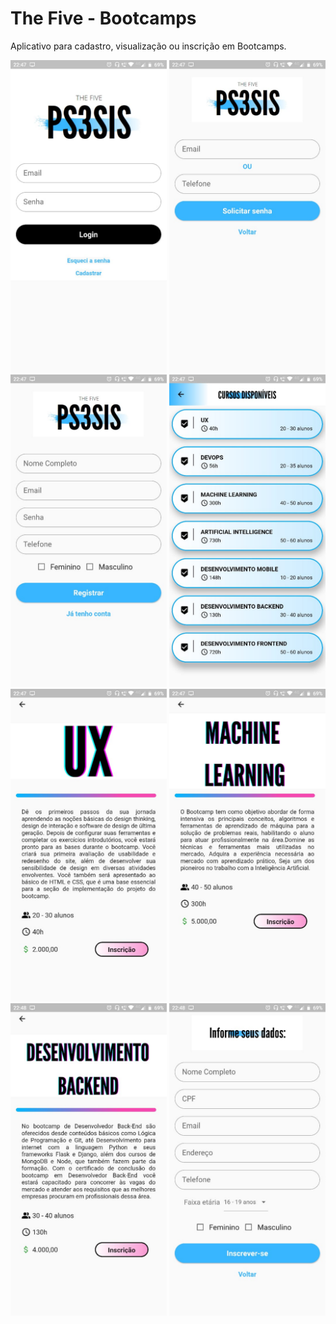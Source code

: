 # The Five - Bootcamps

Aplicativo para cadastro, visualização ou inscrição em Bootcamps.

<div>
<img src="fotos/Foto1.jpeg" width="250">
<img src="fotos/Foto2.jpeg" width="250">
<img src="fotos/Foto3.jpeg" width="250">
<img src="fotos/Foto4.jpeg" width="250">
<img src="fotos/Foto5.jpeg" width="250">
<img src="fotos/Foto6.jpeg" width="250">
<img src="fotos/Foto7.jpeg" width="250">
<img src="fotos/Foto8.jpeg" width="250">
</div>
